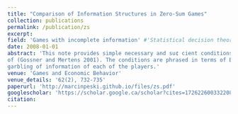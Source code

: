 ```yaml
---
title: "Comparison of Information Structures in Zero-Sum Games"
collection: publications
permalink: /publication/zs
excerpt: 
field: 'Games with incomplete information' #'Statistical decision theory', 'Games with incomplete information', 'Dynamic Games'
date: 2008-01-01
abstract: 'This note provides simple necessary and su¢ cient conditions for the comparison of information structures in zero-sum games. This solves an open problem
of (Gossner and Mertens 2001). The conditions are phrased in terms of Blackwell
garbling of information of each of the players.'
venue: 'Games and Economic Behavior'
venue_details: '62(2), 732-735'
paperurl: 'http://marcinpeski.github.io/files/zs.pdf'
googlescholar: 'https://scholar.google.ca/scholar?cites=17262260033220870826&as_sdt=2005&sciodt=0,5&hl=en'
citation: 
---
```

